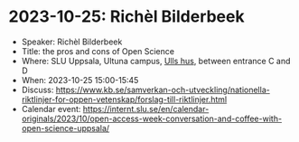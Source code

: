 # 2023-10-25: Richèl Bilderbeek

 * Speaker: Richèl Bilderbeek
 * Title: the pros and cons of Open Science
 * Where: SLU Uppsala, Ultuna campus, [Ulls hus](https://www.openstreetmap.org/relation/3688903), between entrance C and D
 * When: 2023-10-25 15:00-15:45
 * Discuss: https://www.kb.se/samverkan-och-utveckling/nationella-riktlinjer-for-oppen-vetenskap/forslag-till-riktlinjer.html
 * Calendar event: https://internt.slu.se/en/calendar-originals/2023/10/open-access-week-conversation-and-coffee-with-open-science-uppsala/
